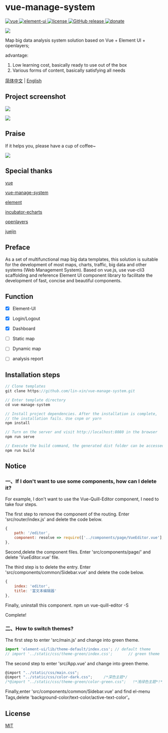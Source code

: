 # vue-manage-system

<a href="https://github.com/vuejs/vue">
    <img src="https://img.shields.io/badge/vue-2.6.10-brightgreen.svg" alt="vue">
  </a>
  <a href="https://github.com/ElemeFE/element">
    <img src="https://img.shields.io/badge/element--ui-2.8.2-brightgreen.svg" alt="element-ui">
  </a>
  <a href="https://github.com/lin-xin/vue-manage-system/blob/master/LICENSE">
    <img src="https://img.shields.io/github/license/mashape/apistatus.svg" alt="license">
  </a>
  <a href="https://github.com/lin-xin/vue-manage-system/releases">
    <img src="https://img.shields.io/github/release/lin-xin/vue-manage-system.svg" alt="GitHub release">
  </a>
  <a href="https://lin-xin.gitee.io/example/work/#/donate">
    <img src="https://img.shields.io/badge/%24-donate-ff69b4.svg" alt="donate">
  </a>

![](https://gitee.com/huangguang1999/blog-image/raw/master/img/logo.png)

Map big data analysis system solution based on Vue + Element UI + openlayers;

advantage:

1. Low learning cost, basically ready to use out of the box
2. Various forms of content, basically satisfying all needs



[简体中文](https://github.com/huangguang1999/EMaps/blob/master/master/README.md) | [English](https://github.com/huangguang1999/EMaps/blob/master/master/README_EN.md)



## Project screenshot

![](https://gitee.com/huangguang1999/blog-image/raw/master/img/20200930184145.png)

![](https://gitee.com/huangguang1999/blog-image/raw/master/img/2.png)



## Praise

If it helps you, please have a cup of coffee~

![](https://gitee.com/huangguang1999/blog-image/raw/master/img/zf.png)



## Special thanks

[vue](https://github.com/vuejs/vue)

[vue-manage-system](https://github.com/lin-xin/vue-manage-system)

[element](https://github.com/ElemeFE/element)

[incubator-echarts](https://github.com/apache/incubator-echarts)

[openlayers](https://github.com/openlayers/openlayers)

[juejin](https://juejin.im/)



## Preface

As a set of multifunctional map big data templates, this solution is suitable for the development of most maps, charts, traffic, big data and other systems (Web Management System). Based on vue.js, use vue-cli3 scaffolding and reference Element UI component library to facilitate the development of fast, concise and beautiful components.



## Function

-   [x] Element-UI
-   [x] Login/Logout
-   [x] Dashboard
-   [ ] Static map
-   [ ] Dynamic map
-   [ ] analysis report



## Installation steps

```javascript
// Clone templates
git clone https://github.com/lin-xin/vue-manage-system.git	

// Enter template directory
cd vue-manage-system	

// Install project dependencies. After the installation is complete, 
// the installation fails. Use cnpm or yarn
npm install						

// Turn on the server and visit http://localhost:8080 in the browser
npm run serve

// Execute the build command, the generated dist folder can be accessed under the server
npm run build
```



## Notice

### 一、If I don't want to use some components, how can I delete it?

For example, I don't want to use the Vue-Quill-Editor component, I need to take four steps.

The first step to remove the component of the routing. Enter 'src/router/index.js' and delete the code below.

```JavaScript
{
    path: '/editor',
    component: resolve => require(['../components/page/VueEditor.vue'], resolve)
},
```

Second,delete the component files. Enter 'src/components/page/' and delete 'VueEditor.vue' file.

The third step is to delete the entry. Enter 'src/components/common/Sidebar.vue' and delete the code below.

```js
{
	index: 'editor',
	title: '富文本编辑器'
},
```

Finally, uninstall this component.
npm un vue-quill-editor -S

Complete!

### 二、How to switch themes?

The first step to enter 'src/main.js' and change into green theme.

```javascript
import 'element-ui/lib/theme-default/index.css'; // default theme
// import '../static/css/theme-green/index.css';       // green theme
```

The second step to enter 'src/App.vue' and change into green theme.

```javascript
@import "../static/css/main.css";
@import "../static/css/color-dark.css";     /*深色主题*/
/*@import "../static/css/theme-green/color-green.css";   !*浅绿色主题*!*/
```

Finally,enter 'src/components/common/Sidebar.vue' and find el-menu Tags,delete 'background-color/text-color/active-text-color'。



## License

[MIT](https://github.com/lin-xin/vue-manage-system/blob/master/LICENSE)
